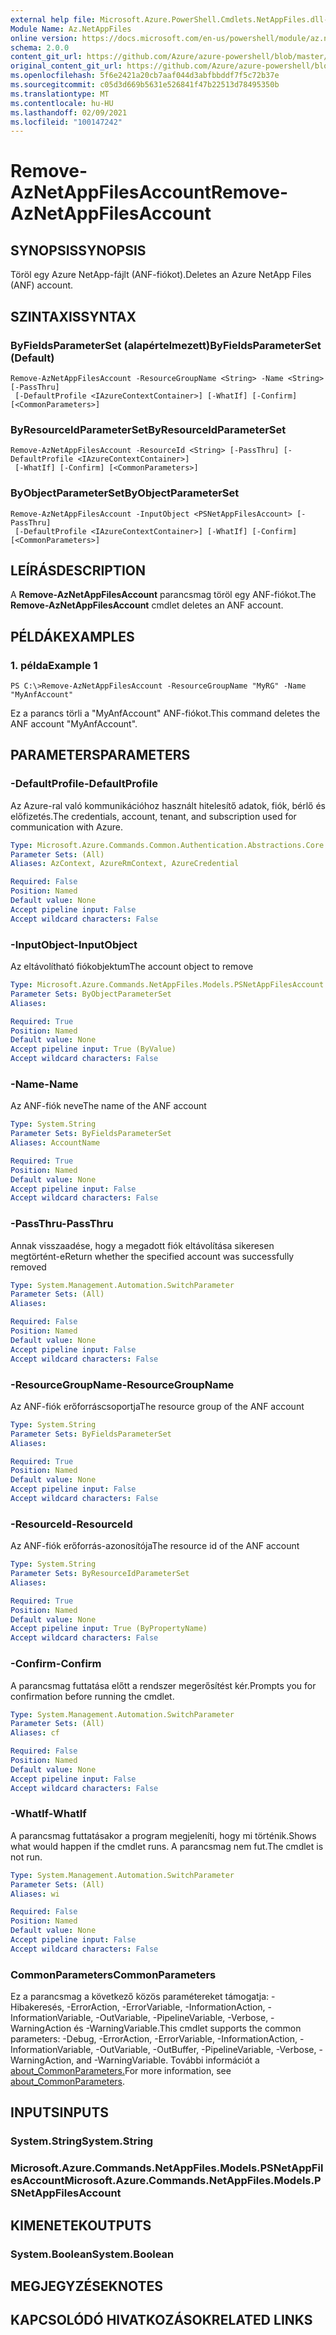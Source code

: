 ```yaml
---
external help file: Microsoft.Azure.PowerShell.Cmdlets.NetAppFiles.dll-Help.xml
Module Name: Az.NetAppFiles
online version: https://docs.microsoft.com/en-us/powershell/module/az.netappfiles/remove-aznetappfilesaccount
schema: 2.0.0
content_git_url: https://github.com/Azure/azure-powershell/blob/master/src/NetAppFiles/NetAppFiles/help/Remove-AzNetAppFilesAccount.md
original_content_git_url: https://github.com/Azure/azure-powershell/blob/master/src/NetAppFiles/NetAppFiles/help/Remove-AzNetAppFilesAccount.md
ms.openlocfilehash: 5f6e2421a20cb7aaf044d3abfbbddf7f5c72b37e
ms.sourcegitcommit: c05d3d669b5631e526841f47b22513d78495350b
ms.translationtype: MT
ms.contentlocale: hu-HU
ms.lasthandoff: 02/09/2021
ms.locfileid: "100147242"
---
```

# <span data-ttu-id="810ee-101">Remove-AzNetAppFilesAccount</span><span class="sxs-lookup"><span data-stu-id="810ee-101">Remove-AzNetAppFilesAccount</span></span>

## <span data-ttu-id="810ee-102">SYNOPSIS</span><span class="sxs-lookup"><span data-stu-id="810ee-102">SYNOPSIS</span></span>
<span data-ttu-id="810ee-103">Töröl egy Azure NetApp-fájlt (ANF-fiókot).</span><span class="sxs-lookup"><span data-stu-id="810ee-103">Deletes an Azure NetApp Files (ANF) account.</span></span>

## <span data-ttu-id="810ee-104">SZINTAXIS</span><span class="sxs-lookup"><span data-stu-id="810ee-104">SYNTAX</span></span>

### <span data-ttu-id="810ee-105">ByFieldsParameterSet (alapértelmezett)</span><span class="sxs-lookup"><span data-stu-id="810ee-105">ByFieldsParameterSet (Default)</span></span>
```
Remove-AzNetAppFilesAccount -ResourceGroupName <String> -Name <String> [-PassThru]
 [-DefaultProfile <IAzureContextContainer>] [-WhatIf] [-Confirm] [<CommonParameters>]
```

### <span data-ttu-id="810ee-106">ByResourceIdParameterSet</span><span class="sxs-lookup"><span data-stu-id="810ee-106">ByResourceIdParameterSet</span></span>
```
Remove-AzNetAppFilesAccount -ResourceId <String> [-PassThru] [-DefaultProfile <IAzureContextContainer>]
 [-WhatIf] [-Confirm] [<CommonParameters>]
```

### <span data-ttu-id="810ee-107">ByObjectParameterSet</span><span class="sxs-lookup"><span data-stu-id="810ee-107">ByObjectParameterSet</span></span>
```
Remove-AzNetAppFilesAccount -InputObject <PSNetAppFilesAccount> [-PassThru]
 [-DefaultProfile <IAzureContextContainer>] [-WhatIf] [-Confirm] [<CommonParameters>]
```

## <span data-ttu-id="810ee-108">LEÍRÁS</span><span class="sxs-lookup"><span data-stu-id="810ee-108">DESCRIPTION</span></span>
<span data-ttu-id="810ee-109">A **Remove-AzNetAppFilesAccount** parancsmag töröl egy ANF-fiókot.</span><span class="sxs-lookup"><span data-stu-id="810ee-109">The **Remove-AzNetAppFilesAccount** cmdlet deletes an ANF account.</span></span>

## <span data-ttu-id="810ee-110">PÉLDÁK</span><span class="sxs-lookup"><span data-stu-id="810ee-110">EXAMPLES</span></span>

### <span data-ttu-id="810ee-111">1. példa</span><span class="sxs-lookup"><span data-stu-id="810ee-111">Example 1</span></span>
```
PS C:\>Remove-AzNetAppFilesAccount -ResourceGroupName "MyRG" -Name "MyAnfAccount"
```

<span data-ttu-id="810ee-112">Ez a parancs törli a "MyAnfAccount" ANF-fiókot.</span><span class="sxs-lookup"><span data-stu-id="810ee-112">This command deletes the ANF account "MyAnfAccount".</span></span>

## <span data-ttu-id="810ee-113">PARAMETERS</span><span class="sxs-lookup"><span data-stu-id="810ee-113">PARAMETERS</span></span>

### <span data-ttu-id="810ee-114">-DefaultProfile</span><span class="sxs-lookup"><span data-stu-id="810ee-114">-DefaultProfile</span></span>
<span data-ttu-id="810ee-115">Az Azure-ral való kommunikációhoz használt hitelesítő adatok, fiók, bérlő és előfizetés.</span><span class="sxs-lookup"><span data-stu-id="810ee-115">The credentials, account, tenant, and subscription used for communication with Azure.</span></span>

```yaml
Type: Microsoft.Azure.Commands.Common.Authentication.Abstractions.Core.IAzureContextContainer
Parameter Sets: (All)
Aliases: AzContext, AzureRmContext, AzureCredential

Required: False
Position: Named
Default value: None
Accept pipeline input: False
Accept wildcard characters: False
```

### <span data-ttu-id="810ee-116">-InputObject</span><span class="sxs-lookup"><span data-stu-id="810ee-116">-InputObject</span></span>
<span data-ttu-id="810ee-117">Az eltávolítható fiókobjektum</span><span class="sxs-lookup"><span data-stu-id="810ee-117">The account object to remove</span></span>

```yaml
Type: Microsoft.Azure.Commands.NetAppFiles.Models.PSNetAppFilesAccount
Parameter Sets: ByObjectParameterSet
Aliases:

Required: True
Position: Named
Default value: None
Accept pipeline input: True (ByValue)
Accept wildcard characters: False
```

### <span data-ttu-id="810ee-118">-Name</span><span class="sxs-lookup"><span data-stu-id="810ee-118">-Name</span></span>
<span data-ttu-id="810ee-119">Az ANF-fiók neve</span><span class="sxs-lookup"><span data-stu-id="810ee-119">The name of the ANF account</span></span>

```yaml
Type: System.String
Parameter Sets: ByFieldsParameterSet
Aliases: AccountName

Required: True
Position: Named
Default value: None
Accept pipeline input: False
Accept wildcard characters: False
```

### <span data-ttu-id="810ee-120">-PassThru</span><span class="sxs-lookup"><span data-stu-id="810ee-120">-PassThru</span></span>
<span data-ttu-id="810ee-121">Annak visszaadése, hogy a megadott fiók eltávolítása sikeresen megtörtént-e</span><span class="sxs-lookup"><span data-stu-id="810ee-121">Return whether the specified account was successfully removed</span></span>

```yaml
Type: System.Management.Automation.SwitchParameter
Parameter Sets: (All)
Aliases:

Required: False
Position: Named
Default value: None
Accept pipeline input: False
Accept wildcard characters: False
```

### <span data-ttu-id="810ee-122">-ResourceGroupName</span><span class="sxs-lookup"><span data-stu-id="810ee-122">-ResourceGroupName</span></span>
<span data-ttu-id="810ee-123">Az ANF-fiók erőforráscsoportja</span><span class="sxs-lookup"><span data-stu-id="810ee-123">The resource group of the ANF account</span></span>

```yaml
Type: System.String
Parameter Sets: ByFieldsParameterSet
Aliases:

Required: True
Position: Named
Default value: None
Accept pipeline input: False
Accept wildcard characters: False
```

### <span data-ttu-id="810ee-124">-ResourceId</span><span class="sxs-lookup"><span data-stu-id="810ee-124">-ResourceId</span></span>
<span data-ttu-id="810ee-125">Az ANF-fiók erőforrás-azonosítója</span><span class="sxs-lookup"><span data-stu-id="810ee-125">The resource id of the ANF account</span></span>

```yaml
Type: System.String
Parameter Sets: ByResourceIdParameterSet
Aliases:

Required: True
Position: Named
Default value: None
Accept pipeline input: True (ByPropertyName)
Accept wildcard characters: False
```

### <span data-ttu-id="810ee-126">-Confirm</span><span class="sxs-lookup"><span data-stu-id="810ee-126">-Confirm</span></span>
<span data-ttu-id="810ee-127">A parancsmag futtatása előtt a rendszer megerősítést kér.</span><span class="sxs-lookup"><span data-stu-id="810ee-127">Prompts you for confirmation before running the cmdlet.</span></span>

```yaml
Type: System.Management.Automation.SwitchParameter
Parameter Sets: (All)
Aliases: cf

Required: False
Position: Named
Default value: None
Accept pipeline input: False
Accept wildcard characters: False
```

### <span data-ttu-id="810ee-128">-WhatIf</span><span class="sxs-lookup"><span data-stu-id="810ee-128">-WhatIf</span></span>
<span data-ttu-id="810ee-129">A parancsmag futtatásakor a program megjeleníti, hogy mi történik.</span><span class="sxs-lookup"><span data-stu-id="810ee-129">Shows what would happen if the cmdlet runs.</span></span>
<span data-ttu-id="810ee-130">A parancsmag nem fut.</span><span class="sxs-lookup"><span data-stu-id="810ee-130">The cmdlet is not run.</span></span>

```yaml
Type: System.Management.Automation.SwitchParameter
Parameter Sets: (All)
Aliases: wi

Required: False
Position: Named
Default value: None
Accept pipeline input: False
Accept wildcard characters: False
```

### <span data-ttu-id="810ee-131">CommonParameters</span><span class="sxs-lookup"><span data-stu-id="810ee-131">CommonParameters</span></span>
<span data-ttu-id="810ee-132">Ez a parancsmag a következő közös paramétereket támogatja: -Hibakeresés, -ErrorAction, -ErrorVariable, -InformationAction, -InformationVariable, -OutVariable, -PipelineVariable, -Verbose, -WarningAction és -WarningVariable.</span><span class="sxs-lookup"><span data-stu-id="810ee-132">This cmdlet supports the common parameters: -Debug, -ErrorAction, -ErrorVariable, -InformationAction, -InformationVariable, -OutVariable, -OutBuffer, -PipelineVariable, -Verbose, -WarningAction, and -WarningVariable.</span></span> <span data-ttu-id="810ee-133">További információt a [about_CommonParameters.](http://go.microsoft.com/fwlink/?LinkID=113216)</span><span class="sxs-lookup"><span data-stu-id="810ee-133">For more information, see [about_CommonParameters](http://go.microsoft.com/fwlink/?LinkID=113216).</span></span>

## <span data-ttu-id="810ee-134">INPUTS</span><span class="sxs-lookup"><span data-stu-id="810ee-134">INPUTS</span></span>

### <span data-ttu-id="810ee-135">System.String</span><span class="sxs-lookup"><span data-stu-id="810ee-135">System.String</span></span>

### <span data-ttu-id="810ee-136">Microsoft.Azure.Commands.NetAppFiles.Models.PSNetAppFilesAccount</span><span class="sxs-lookup"><span data-stu-id="810ee-136">Microsoft.Azure.Commands.NetAppFiles.Models.PSNetAppFilesAccount</span></span>

## <span data-ttu-id="810ee-137">KIMENETEK</span><span class="sxs-lookup"><span data-stu-id="810ee-137">OUTPUTS</span></span>

### <span data-ttu-id="810ee-138">System.Boolean</span><span class="sxs-lookup"><span data-stu-id="810ee-138">System.Boolean</span></span>

## <span data-ttu-id="810ee-139">MEGJEGYZÉSEK</span><span class="sxs-lookup"><span data-stu-id="810ee-139">NOTES</span></span>

## <span data-ttu-id="810ee-140">KAPCSOLÓDÓ HIVATKOZÁSOK</span><span class="sxs-lookup"><span data-stu-id="810ee-140">RELATED LINKS</span></span>
